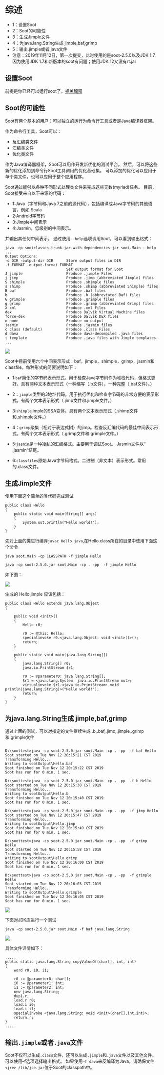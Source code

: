 # 综述
  - 1：设置Soot
  - 2：Soot的可能性
  - 3：生成Jimple文件
  - 4：为java.lang.String生成 jimple,baf,grimp
  - 5：输出.jimple或者.java文件
  - 注意：2019年11月12日，第一次提交，此时使用的是soot-2.5.0以及JDK 1.7.因为使用JDK 1.7和新版本的soot有问题；使用JDK 12又没有rt.jar
## 设置Soot
前提是你已经可以运行soot了。[相关解释](https://github.com/Sable/soot/wiki/Introduction:-Soot-as-a-command-line-tool)
## Soot的可能性
Soot有两个基本的用户：可以独立的运行为命令行工具或者是Java编译器框架。

作为命令行工具，Soot可以：
  - 反汇编类文件
  - 汇编类文件
  - 优化类文件

作为Java编译器框架，Soot可以用作开发新优化的测试平台。 然后，可以将这些新的优化添加到命令行Soot工具调用的优化基础集。 可以添加的优化可以应用于单个类文件，也可以应用于整个应用程序。

Soot通过能够以各种不同形式处理类文件来完成这些无数(myriad)任务。 目前，Soot接受来自以下来源的代码：
  - 1:Java（字节码和Java 7之前的源代码），包括编译成Java字节码的其他语言，例如 Scala
  - 2:Android字节码
  - 3:Jimple中间表示
  - 4:Jasmin，低级别的中间表示。

并输出其任何中间表示。 通过使用```--help```选项调用Soot，可以看到输出格式：
```
java -cp sootclasses-trunk-jar-with-dependencies.jar soot.Main --help
...
Output Options:
-d DIR -output-dir DIR      Store output files in DIR
-f FORMAT -output-format FORMAT
                            Set output format for Soot
J jimple                    Produce .jimple Files
j jimp                      Produce .jimp (abbreviated Jimple) files
S shimple                   Produce .shimple files
s shimp                     Produce .shimp (abbreviated Shimple) files
B baf                       Produce .baf files
b                           Produce .b (abbreviated Baf) files
G grimple                   Produce .grimple files
g grimp                     Produce .grimp (abbreviated Grimp) files
X xml                       Produce .xml Files
dex                         Produce Dalvik Virtual Machine files
force-dex                   Produce Dalvik DEX files
n none                      Produce no output
jasmin                      Produce .jasmin files
c class (default)           Produce .class Files
d dava                      Produce dava-decompiled .java files
t template                  Produce .java files with Jimple templates.
...
```

  ![](assets/markdown-img-paste-20191112100147368.png)

Soot中目前使用六个中间表示形式：baf，jimple，shimple，grimp，jasmin和classfile。每种形式的简要说明如下：
  - 1:```baf```简化的字节码表示形式。用于检查Java字节码作为堆栈代码，但格式更好。具有两种文本表示形式（一种缩写（.b文件），一种完整（.baf文件）。）

  - 2：```jimple```类型的3地址代码。用于执行优化和检查字节码的非常方便的表示形式。有两个文本表示形式（.jimp文件和.jimple文件。）

  - 3:```shimple```jimple的SSA变体。具有两个文本表示形式（.shimp文件和.shimple文件。）

  - 4：```grimp```聚集（相对于表达式树）的jimp。检查反汇编代码的最佳中间表示形式。有两个文本表示形式（.grimp文件和.grimple文件。）

  - 5:```jasmin```是一种凌乱的汇编格式。主要用于调试Soot。 Jasmin文件以“ .jasmin”结尾。

  - 6:```classfiles```原始Java字节码格式。二进制（非文本）表示形式。常用的.class文件。

## 生成Jimple文件
使用下面这个简单的类代码完成测试
```
public class Hello
{
    public static void main(String[] args)
    {
        System.out.println("Hello world!");
    }
}
```
先对上面的类进行编译```javac Hello.java```,在Hello.class所在的目录中使用下面这个命令
```
java soot.Main -cp CLASSPATH -f jimple Hello

java -cp soot-2.5.0.jar soot.Main -cp . -pp  -f jimple Hello
```
如下图：

  ![](assets/markdown-img-paste-20191112200941453.png)

生成的 Hello.jimple 应该包括：
```
public class Hello extends java.lang.Object
{

    public void <init>()
    {
        Hello r0;

        r0 := @this: Hello;
        specialinvoke r0.<java.lang.Object: void <init>()>();
        return;
    }

    public static void main(java.lang.String[])
    {
        java.lang.String[] r0;
        java.io.PrintStream $r1;

        r0 := @parameter0: java.lang.String[];
        $r1 = <java.lang.System: java.io.PrintStream out>;
        virtualinvoke $r1.<java.io.PrintStream: void println(java.lang.String)>("Hello world!");
        return;
    }
}

```
## 为java.lang.String生成 jimple,baf,grimp
通过上面的测试，可以对指定的文件继续生成 .b,.baf,.jimo,.jimple,.grimp和.grimple文件
```

D:\soottest>java -cp soot-2.5.0.jar soot.Main -cp . -pp  -f baf Hello
Soot started on Tue Nov 12 20:15:21 CST 2019
Transforming Hello...
Writing to sootOutput\Hello.baf
Soot finished on Tue Nov 12 20:15:22 CST 2019
Soot has run for 0 min. 1 sec.

D:\soottest>java -cp soot-2.5.0.jar soot.Main -cp . -pp  -f b Hello
Soot started on Tue Nov 12 20:15:38 CST 2019
Transforming Hello...
Writing to sootOutput\Hello.b
Soot finished on Tue Nov 12 20:15:40 CST 2019
Soot has run for 0 min. 1 sec.

D:\soottest>java -cp soot-2.5.0.jar soot.Main -cp . -pp  -f jimp Hello
Soot started on Tue Nov 12 20:15:47 CST 2019
Transforming Hello...
Writing to sootOutput\Hello.jimp
Soot finished on Tue Nov 12 20:15:49 CST 2019
Soot has run for 0 min. 1 sec.

D:\soottest>java -cp soot-2.5.0.jar soot.Main -cp . -pp  -f grimp Hello
Soot started on Tue Nov 12 20:15:58 CST 2019
Transforming Hello...
Writing to sootOutput\Hello.grimp
Soot finished on Tue Nov 12 20:16:00 CST 2019
Soot has run for 0 min. 1 sec.

D:\soottest>java -cp soot-2.5.0.jar soot.Main -cp . -pp  -f grimple Hello
Soot started on Tue Nov 12 20:16:03 CST 2019
Transforming Hello...
Writing to sootOutput\Hello.grimple
Soot finished on Tue Nov 12 20:16:05 CST 2019
Soot has run for 0 min. 1 sec.
```

  ![](assets/markdown-img-paste-20191112201743493.png)

下面对JDK库进行一个测试
```
java -cp soot-2.5.0.jar soot.Main -f baf java.lang.String
```

  ![](assets/markdown-img-paste-20191112201915177.png)

具体文件详情如下：
```
.....
public static java.lang.String copyValueOf(char[], int, int)
{
    word r0, i0, i1;

    r0 := @parameter0: char[];
    i0 := @parameter1: int;
    i1 := @parameter2: int;
    new java.lang.String;
    dup1.r;
    load.r r0;
    load.i i0;
    load.i i1;
    specialinvoke <java.lang.String: void <init>(char[],int,int)>;
    return.r;
}
.....
```
## 输出```.jimple```或者```.java```文件
Soot不仅可以生成```.class```文件，还可以生成```.jimple```和```.java```文件以及其他文件。 可以使用–f选项选择输出格式。 如果使用```–f dava```来反编译为Java，请确保文件```<jre> /lib/jce.jar```位于Soot的classpath中。
